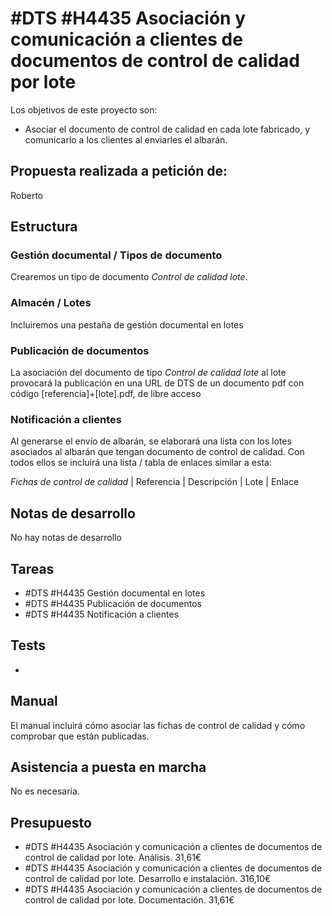 # #DTS #H4435 Asociación y comunicación a clientes de documentos de control de calidad por lote

Los objetivos de este proyecto son:
+ Asociar el documento de control de calidad en cada lote fabricado, y comunicarlo a los clientes al enviarles el albarán.

## Propuesta realizada a petición de:
Roberto

## Estructura

### Gestión documental / Tipos de documento
Crearemos un tipo de documento _Control de calidad lote_.

### Almacén / Lotes
Incluiremos una pestaña de gestión documental en lotes

### Publicación de documentos
La asociación del documento de tipo _Control de calidad lote_ al lote provocará la publicación en una URL de DTS de un documento pdf con código [referencia]+[lote].pdf, de libre acceso

### Notificación a clientes
Al generarse el envío de albarán, se elaborará una lista con los lotes asociados al albarán que tengan documento de control de calidad. Con todos ellos se incluirá una lista / tabla de enlaces similar a esta:

_Fichas de control de calidad_
| Referencia | Descripción | Lote | Enlace

## Notas de desarrollo
No hay notas de desarrollo



## Tareas
* #DTS #H4435 Gestión documental en lotes
* #DTS #H4435 Publicación de documentos
* #DTS #H4435 Notificación a clientes

## Tests

+ 

## Manual
El manual incluirá cómo asociar las fichas de control de calidad y cómo comprobar que están publicadas.

## Asistencia a puesta en marcha
No es necesaria.

## Presupuesto
* #DTS #H4435 Asociación y comunicación a clientes de documentos de control de calidad por lote. Análisis. 31,61€
* #DTS #H4435 Asociación y comunicación a clientes de documentos de control de calidad por lote. Desarrollo e instalación. 316,10€
* #DTS #H4435 Asociación y comunicación a clientes de documentos de control de calidad por lote. Documentación. 31,61€

